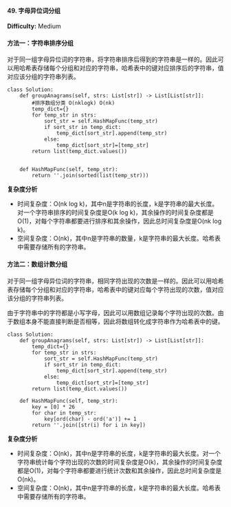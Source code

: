 #### 49. 字母异位词分组

**Difficulty:** Medium

#### 方法一：字符串排序分组

对于同一组字母异位词的字符串，将字符串排序后得到的字符串是一样的。因此可以用哈希表存储每个分组和对应的字符串，哈希表中的键对应排序后的字符串，值对应该分组的字符串列表。

```
class Solution:
    def groupAnagrams(self, strs: List[str]) -> List[List[str]]:
        #排序数组分类 O(nklogk) O(nk)
        temp_dict={}
        for temp_str in strs:
            sort_str = self.HashMapFunc(temp_str)
            if sort_str in temp_dict:
                temp_dict[sort_str].append(temp_str)
            else:
                temp_dict[sort_str]=[temp_str]
        return list(temp_dict.values())


    def HashMapFunc(self, temp_str):
        return ''.join(sorted(list(temp_str)))
```

**复杂度分析**

- 时间复杂度：O(nk log k)，其中n是字符串的长度，k是字符串的最大长度。对一个字符串排序的时间复杂度是O(k log k)，其余操作的时间复杂度都是O(1)，对每个字符串都要进行排序和其余操作，因此总时间复杂度是O(nk log k)。
- 空间复杂度：O(nk)，其中n是字符串的数量，k是字符串的最大长度。哈希表中需要存储所有的字符串。

#### 方法二：数组计数分组

对于同一组字母异位词的字符串，相同字符出现的次数是一样的。因此可以用哈希表存储每个分组和对应的字符串，哈希表中的键对应每个字符出现的次数，值对应该分组的字符串列表。

由于字符串中的字符都是小写字母，因此可以用数组记录每个字符出现的次数。由于数组本身不能直接判断是否相等，因此将数组转化成字符串作为哈希表中的键。

```
class Solution:
    def groupAnagrams(self, strs: List[str]) -> List[List[str]]:
    	temp_dict={}
        for temp_str in strs:
            sort_str = self.HashMapFunc(temp_str)
            if sort_str in temp_dict:
                temp_dict[sort_str].append(temp_str)
            else:
                temp_dict[sort_str]=[temp_str]
        return list(temp_dict.values())

    def HashMapFunc(self, temp_str):
        key = [0] * 26
        for char in temp_str:
            key[ord(char) - ord('a')] += 1
        return ''.join([str(i) for i in key])
```

**复杂度分析**

- 时间复杂度：O(nk)，其中n是字符串的长度，k是字符串的最大长度。对一个字符串统计每个字符出现的次数的时间复杂度是O(k)，其余操作的时间复杂度都是O(1)，对每个字符串都要进行统计次数和其余操作，因此总时间复杂度是O(nk)。
- 空间复杂度：O(nk)，其中n是字符串的长度，k是字符串的最大长度。哈希表中需要存储所有的字符串。